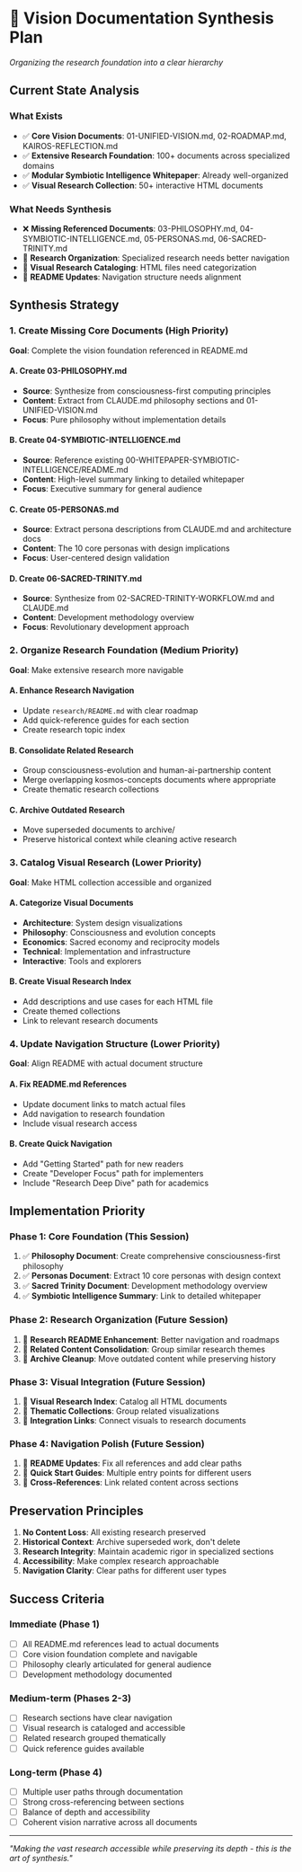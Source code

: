# 🌟 Vision Documentation Synthesis Plan

*Organizing the research foundation into a clear hierarchy*

## Current State Analysis

### What Exists
- ✅ **Core Vision Documents**: 01-UNIFIED-VISION.md, 02-ROADMAP.md, KAIROS-REFLECTION.md
- ✅ **Extensive Research Foundation**: 100+ documents across specialized domains
- ✅ **Modular Symbiotic Intelligence Whitepaper**: Already well-organized
- ✅ **Visual Research Collection**: 50+ interactive HTML documents

### What Needs Synthesis
- ❌ **Missing Referenced Documents**: 03-PHILOSOPHY.md, 04-SYMBIOTIC-INTELLIGENCE.md, 05-PERSONAS.md, 06-SACRED-TRINITY.md
- 🔄 **Research Organization**: Specialized research needs better navigation
- 🔄 **Visual Research Cataloging**: HTML files need categorization
- 🔄 **README Updates**: Navigation structure needs alignment

## Synthesis Strategy

### 1. Create Missing Core Documents (High Priority)
**Goal**: Complete the vision foundation referenced in README.md

#### A. Create 03-PHILOSOPHY.md
- **Source**: Synthesize from consciousness-first computing principles
- **Content**: Extract from CLAUDE.md philosophy sections and 01-UNIFIED-VISION.md
- **Focus**: Pure philosophy without implementation details

#### B. Create 04-SYMBIOTIC-INTELLIGENCE.md
- **Source**: Reference existing 00-WHITEPAPER-SYMBIOTIC-INTELLIGENCE/README.md
- **Content**: High-level summary linking to detailed whitepaper
- **Focus**: Executive summary for general audience

#### C. Create 05-PERSONAS.md
- **Source**: Extract persona descriptions from CLAUDE.md and architecture docs
- **Content**: The 10 core personas with design implications
- **Focus**: User-centered design validation

#### D. Create 06-SACRED-TRINITY.md
- **Source**: Synthesize from 02-SACRED-TRINITY-WORKFLOW.md and CLAUDE.md
- **Content**: Development methodology overview
- **Focus**: Revolutionary development approach

### 2. Organize Research Foundation (Medium Priority)
**Goal**: Make extensive research more navigable

#### A. Enhance Research Navigation
- Update `research/README.md` with clear roadmap
- Add quick-reference guides for each section
- Create research topic index

#### B. Consolidate Related Research
- Group consciousness-evolution and human-ai-partnership content
- Merge overlapping kosmos-concepts documents where appropriate
- Create thematic research collections

#### C. Archive Outdated Research
- Move superseded documents to archive/
- Preserve historical context while cleaning active research

### 3. Catalog Visual Research (Lower Priority)
**Goal**: Make HTML collection accessible and organized

#### A. Categorize Visual Documents
- **Architecture**: System design visualizations
- **Philosophy**: Consciousness and evolution concepts
- **Economics**: Sacred economy and reciprocity models
- **Technical**: Implementation and infrastructure
- **Interactive**: Tools and explorers

#### B. Create Visual Research Index
- Add descriptions and use cases for each HTML file
- Create themed collections
- Link to relevant research documents

### 4. Update Navigation Structure (Lower Priority)
**Goal**: Align README with actual document structure

#### A. Fix README.md References
- Update document links to match actual files
- Add navigation to research foundation
- Include visual research access

#### B. Create Quick Navigation
- Add "Getting Started" path for new readers
- Create "Developer Focus" path for implementers
- Include "Research Deep Dive" path for academics

## Implementation Priority

### Phase 1: Core Foundation (This Session)
1. ✅ **Philosophy Document**: Create comprehensive consciousness-first philosophy
2. ✅ **Personas Document**: Extract 10 core personas with design context
3. ✅ **Sacred Trinity Document**: Development methodology overview
4. ✅ **Symbiotic Intelligence Summary**: Link to detailed whitepaper

### Phase 2: Research Organization (Future Session)
1. 🔄 **Research README Enhancement**: Better navigation and roadmaps
2. 🔄 **Related Content Consolidation**: Group similar research themes
3. 🔄 **Archive Cleanup**: Move outdated content while preserving history

### Phase 3: Visual Integration (Future Session)
1. 🔄 **Visual Research Index**: Catalog all HTML documents
2. 🔄 **Thematic Collections**: Group related visualizations
3. 🔄 **Integration Links**: Connect visuals to research documents

### Phase 4: Navigation Polish (Future Session)
1. 🔄 **README Updates**: Fix all references and add clear paths
2. 🔄 **Quick Start Guides**: Multiple entry points for different users
3. 🔄 **Cross-References**: Link related content across sections

## Preservation Principles

1. **No Content Loss**: All existing research preserved
2. **Historical Context**: Archive superseded work, don't delete
3. **Research Integrity**: Maintain academic rigor in specialized sections
4. **Accessibility**: Make complex research approachable
5. **Navigation Clarity**: Clear paths for different user types

## Success Criteria

### Immediate (Phase 1)
- [ ] All README.md references lead to actual documents
- [ ] Core vision foundation complete and navigable
- [ ] Philosophy clearly articulated for general audience
- [ ] Development methodology documented

### Medium-term (Phases 2-3)
- [ ] Research sections have clear navigation
- [ ] Visual research is cataloged and accessible
- [ ] Related research grouped thematically
- [ ] Quick reference guides available

### Long-term (Phase 4)
- [ ] Multiple user paths through documentation
- [ ] Strong cross-referencing between sections
- [ ] Balance of depth and accessibility
- [ ] Coherent vision narrative across all documents

---

*"Making the vast research accessible while preserving its depth - this is the art of synthesis."*
